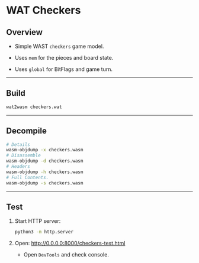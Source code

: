 # WAT Checkers

## Overview

* Simple WAST `checkers` game model.

* Uses `mem` for the pieces and board state.

* Uses `global` for BitFlags and game turn.

---

## Build

```bash
wat2wasm checkers.wat
```

---

## Decompile

```bash
# Details
wasm-objdump -x checkers.wasm
# Disassemble
wasm-objdump -d checkers.wasm
# Headers
wasm-objdump -h checkers.wasm
# Full Contents.
wasm-objdump -s checkers.wasm
```

---

## Test

1. Start HTTP server:

    ```bash
    python3 -m http.server
    ```

2. Open: http://0.0.0.0:8000/checkers-test.html

    * Open `DevTools` and check console.